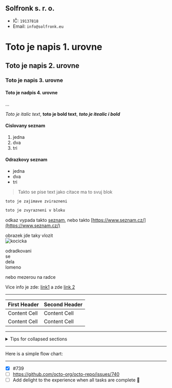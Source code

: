 ## Solfronk s. r. o.

- IČ: `19137818`
- Email: `info@solfronk.eu`

# Toto je napis 1. urovne
## Toto je napis 2. urovne
### Toto je napis 3. urovne
#### Toto je nadpis 4. urovne
...

*Toto je italic text*, **toto je bold text**, ***toto je itealic i bold***

#### Cislovany seznam
1. jedna
1. dva
1. tri

#### Odrazkovy seznam
- jedna
- dva
- tri

> Takto se pise text jako citace
> ma to svuj blok

`toto je zajimave zvirazneni`

```txt
toto je zvyrazneni v bloku 
```

odkaz vypada takto [seznam](https://www.seznam.cz/), nebo takto [https://www.seznam.cz/](https://www.seznam.cz/)

obrazek jde taky vlozit\
![kocicka](https://www.animalfriends.co.uk/siteassets/media/images/article-images/cat-articles/38_afi_article1_caring-for-a-kitten-tips-for-the-first-month.png)


odradkovani\
se\
dela\
lomeno

nebo mezerou na radce

Vice info je zde: [link1](https://docs.github.com/en/get-started/writing-on-github/getting-started-with-writing-and-formatting-on-github/quickstart-for-writing-on-github) a zde [link 2](https://docs.github.com/en/get-started/writing-on-github/working-with-advanced-formatting/organizing-information-with-tables)

---

| First Header  | Second Header |
| ------------- | ------------- |
| Content Cell  | Content Cell  |
| Content Cell  | Content Cell  |

---

<details>

<summary>Tips for collapsed sections</summary>

### You can add a header

You can add text within a collapsed section. 

You can add an image or a code block, too.

```ruby
   puts "Hello World"
```

</details>

---

Here is a simple flow chart:

---

- [x] #739
- [ ] https://github.com/octo-org/octo-repo/issues/740
- [ ] Add delight to the experience when all tasks are complete :tada:
